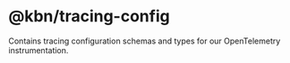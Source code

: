 # @kbn/tracing-config

Contains tracing configuration schemas and types for our OpenTelemetry instrumentation.
